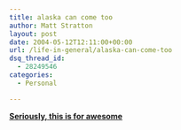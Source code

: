 ```yaml
---
title: alaska can come too
author: Matt Stratton
layout: post
date: 2004-05-12T12:11:00+00:00
url: /life-in-general/alaska-can-come-too
dsq_thread_id:
  - 28249546
categories:
  - Personal

---
```

**<a href="http://www.ebaumsworld.com/endofworld.html" target="_blank">Seriously, this is for awesome</a>**